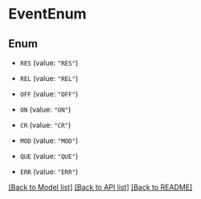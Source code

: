 # EventEnum

## Enum


* `RES` (value: `"RES"`)

* `REL` (value: `"REL"`)

* `OFF` (value: `"OFF"`)

* `ON` (value: `"ON"`)

* `CR` (value: `"CR"`)

* `MOD` (value: `"MOD"`)

* `QUE` (value: `"QUE"`)

* `ERR` (value: `"ERR"`)


[[Back to Model list]](../README.md#documentation-for-models) [[Back to API list]](../README.md#documentation-for-api-endpoints) [[Back to README]](../README.md)


